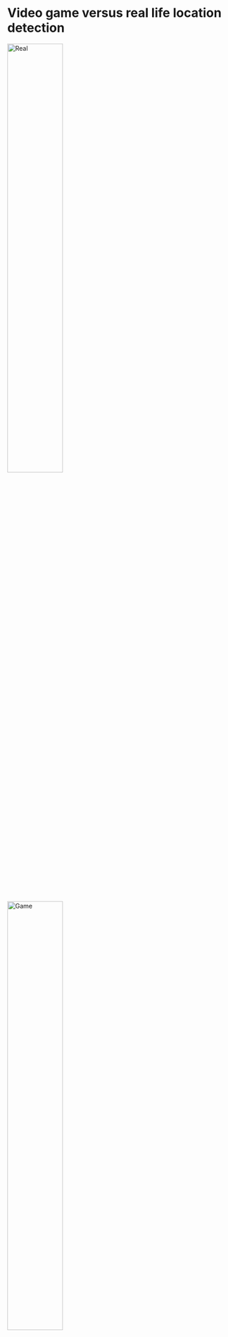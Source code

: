 <h1> Video game versus real life location detection </h1>

<div>
  <div>
    <img src="https://i.imgur.com/SQwfUOd.jpeg" alt="Real" style="width:50%">
  </div>
  <div>
    <img src="https://i.imgur.com/fNgjIw4.jpeg" alt="Game" style="width:50%">
  </div>
</div>

<p> This project is solely focused on using alexnet to classify whether an image was taken in a video game environment or in real life. </p>

<a href ="https://docs.google.com/presentation/d/11uwLibvIyOP3Jja89rselCYy51umL3-doOeo_R67mz8/edit?usp=sharing"> Presentation </a>

<a href="https://colab.research.google.com/drive/1VHtNswxvq3jf0eEuMmUegs_i1EyA97-5?usp=sharing"> Colab Notebook </a>
